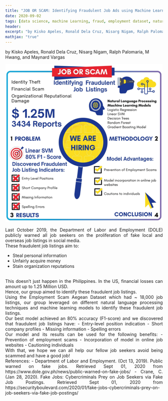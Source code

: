 ```yaml
---
title: "JOB OR SCAM: Identifying Fraudulent Job Ads using Machine Learning"
date: 2020-09-02
tags: [data science, machine Learning, fraud, employment dataset, natural language processing]
header:
excerpt: "by Kisko Apeles, Ronald Dela Cruz, Nisarg Nigam, Ralph Palomaria, M Hwang, and Maynard Vargas"
mathjax: "true"
---
```

by Kisko Apeles, Ronald Dela Cruz, Nisarg Nigam, Ralph Palomaria, M Hwang, and Maynard Vargas

![png](/images/job_or_scam.png)

<div align="justify">

Last October 2019, the Department of Labor and Employment (DOLE) publicly warned all job seekers on the proliferation of fake local and overseas job listings in social media.
<br>
These fraudulent job listings aim to: 
- Steal personal information
- Unfairly acquire money 
- Stain organization reputations
<br>
This doesn’t just happen in the Philippines. In the US, financial losses can amount up to 1.25 Million USD.
<br>
Hence, our group aimed to identify these fraudulent job listings. 
<br>
Using the Employment Scam Aegean Dataset which had ~ 18,000 job listings, our group leveraged on different natural language processing techniques and machine learning models to identify these fraudulent job listings.
<br>
Our best model achieved an 80% accuracy (F1-score) and we discovered that fraudulent job listings have:
- Entry-level position indication
- Short company profiles
- Missing information
- Spelling errors
<br>
Our model and its results can be used for the following benefits:
- Prevention of employment scams
- Incorporation of model in online job websites
- Cautioning individuals
<br>
With that, we hope we can all help our fellow job seekers avoid being scammed and have a good job!
<br>
References:
- Department of Labor and Employment. (Oct 13, 2019). Public warned on fake jobs. Retrieved Sept 01, 2020 from https://www.dole.gov.ph/news/public-warned-on-fake-jobs/
- Crane, C. (Jan 28, 2020). Fake Jobs: Cybercriminals Prey on Job Seekers via Fake Job Postings. Retrieved Sept 01, 2020 from https://securityboulevard.com/2020/01/fake-jobs-cybercriminals-prey-on-job-seekers-via-fake-job-postings/
</div>
